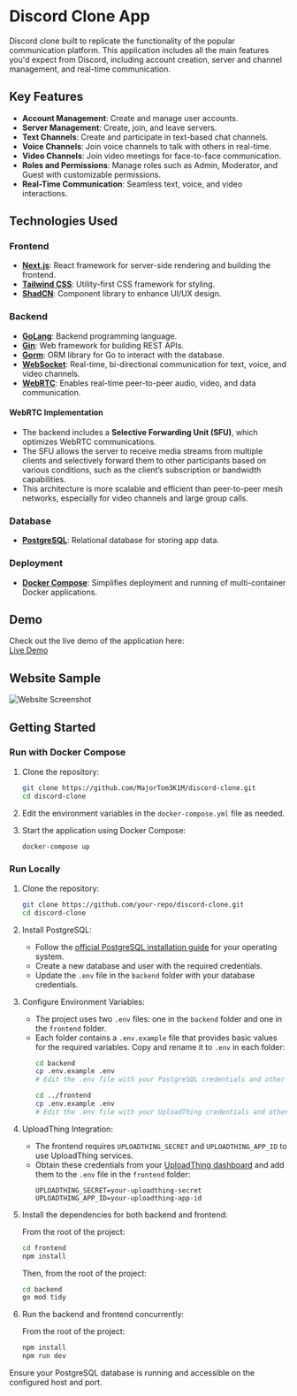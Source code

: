 # Discord Clone App

Discord clone built to replicate the functionality of the popular communication platform. This application includes all the main features you'd expect from Discord, including account creation, server and channel management, and real-time communication.

## Key Features

- **Account Management**: Create and manage user accounts.
- **Server Management**: Create, join, and leave servers.
- **Text Channels**: Create and participate in text-based chat channels.
- **Voice Channels**: Join voice channels to talk with others in real-time.
- **Video Channels**: Join video meetings for face-to-face communication.
- **Roles and Permissions**: Manage roles such as Admin, Moderator, and Guest with customizable permissions.
- **Real-Time Communication**: Seamless text, voice, and video interactions.

## Technologies Used

### Frontend
- **[Next.js](https://nextjs.org/)**: React framework for server-side rendering and building the frontend.
- **[Tailwind CSS](https://tailwindcss.com/)**: Utility-first CSS framework for styling.
- **[ShadCN](https://ui.shadcn.com/)**: Component library to enhance UI/UX design.

### Backend
- **[GoLang](https://golang.org/)**: Backend programming language.
- **[Gin](https://gin-gonic.com/)**: Web framework for building REST APIs.
- **[Gorm](https://gorm.io/)**: ORM library for Go to interact with the database.
- **[WebSocket](https://pkg.go.dev/github.com/gorilla/websocket)**: Real-time, bi-directional communication for text, voice, and video channels.
- **[WebRTC](https://pion.ly/)**: Enables real-time peer-to-peer audio, video, and data communication.

#### WebRTC Implementation
- The backend includes a **Selective Forwarding Unit (SFU)**, which optimizes WebRTC communications.
- The SFU allows the server to receive media streams from multiple clients and selectively forward them to other participants based on various conditions, such as the client’s subscription or bandwidth capabilities.
- This architecture is more scalable and efficient than peer-to-peer mesh networks, especially for video channels and large group calls.

### Database
- **[PostgreSQL](https://www.postgresql.org/)**: Relational database for storing app data.

### Deployment
- **[Docker Compose](https://docs.docker.com/compose/)**: Simplifies deployment and running of multi-container Docker applications.

## Demo

Check out the live demo of the application here:  
[Live Demo](https://www.jkrn.me/)

## Website Sample
![Website Screenshot]([https://via.placeholder.com/1200x700?text=Website+Preview](https://github.com/MajorTom3K1M/discord-clone/blob/main/screenshot/screenshot-1.png))

## Getting Started

### Run with Docker Compose

1. Clone the repository:
   ```bash
   git clone https://github.com/MajorTom3K1M/discord-clone.git
   cd discord-clone
   ```

2. Edit the environment variables in the `docker-compose.yml` file as needed.

3. Start the application using Docker Compose:
   ```bash
   docker-compose up
   ```

### Run Locally

1. Clone the repository:
   ```bash
   git clone https://github.com/your-repo/discord-clone.git
   cd discord-clone
   ```

2. Install PostgreSQL:
   - Follow the [official PostgreSQL installation guide](https://www.postgresql.org/download/) for your operating system.
   - Create a new database and user with the required credentials.
   - Update the `.env` file in the `backend` folder with your database credentials.

3. Configure Environment Variables:
   - The project uses two `.env` files: one in the `backend` folder and one in the `frontend` folder.
   - Each folder contains a `.env.example` file that provides basic values for the required variables. Copy and rename it to `.env` in each folder:
     ```bash
     cd backend
     cp .env.example .env
     # Edit the .env file with your PostgreSQL credentials and other necessary values

     cd ../frontend
     cp .env.example .env
     # Edit the .env file with your UploadThing credentials and other required values
     ```

4. UploadThing Integration:
   - The frontend requires `UPLOADTHING_SECRET` and `UPLOADTHING_APP_ID` to use UploadThing services.
   - Obtain these credentials from your [UploadThing dashboard](https://uploadthing.com/) and add them to the `.env` file in the `frontend` folder:
     ```
     UPLOADTHING_SECRET=your-uploadthing-secret
     UPLOADTHING_APP_ID=your-uploadthing-app-id
     ```

5. Install the dependencies for both backend and frontend:

   From the root of the project:
   ```bash
   cd frontend
   npm install
   ```

   Then, from the root of the project:
   ```bash
   cd backend
   go mod tidy
   ```

6. Run the backend and frontend concurrently:

   From the root of the project:
   ```bash
   npm install
   npm run dev
   ```

Ensure your PostgreSQL database is running and accessible on the configured host and port.
